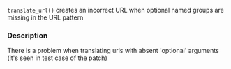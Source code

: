 `translate_url()` creates an incorrect URL when optional named groups are missing in the URL pattern

### Description

There is a problem when translating urls with absent 'optional' arguments (it's seen in test case of the patch)
